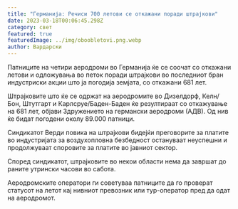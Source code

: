```yaml
---
title: "Германија: Речиси 700 летови се откажани поради штрајкови"
date: 2023-03-18T00:06:45.298Z
category: свет
featured: true
featuredImage: ../img/oboobletovi.png.webp
author: Вардарски
---
```


Патниците на четири аеродроми во Германија ќе се соочат со откажани летови и одложувања во петок поради штрајкови во последниот бран индустриски акции што ја погодија земјата, со откажани 681 лет.

Штрајковите што ќе се одржат на аеродромите во Дизелдорф, Келн/Бон, Штутгарт и Карлсруе/Баден-Баден ќе резултираат со откажување на 681 лет, објави Здружението на германски аеродроми (АДВ). Од нив ќе бидат погодени околу 89.000 патници.

Синдикатот Верди повика на штрајкови бидејќи преговорите за платите во индустријата за воздухопловна безбедност остануваат неуспешни и продолжуваат споровите за платите во јавниот сектор.

Според синдикатот, штрајковите во некои области нема да завршат до раните утрински часови во сабота.

Аеродромските оператори ги советуваа патниците да го проверат статусот на летот кај нивниот превозник или тур-оператор пред да одат на аеродромот.
